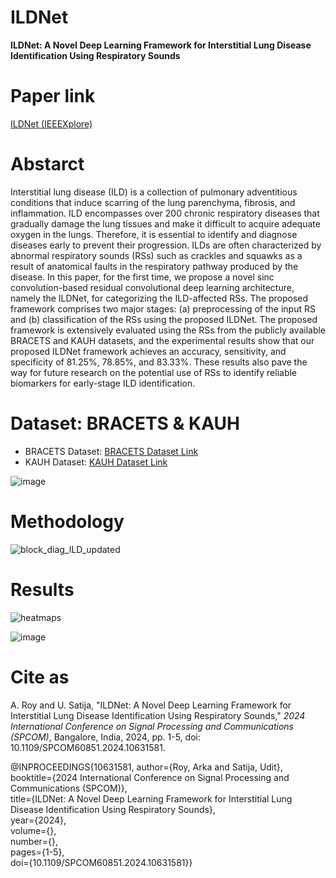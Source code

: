 # ILDNet
**ILDNet: A Novel Deep Learning Framework for Interstitial Lung Disease Identification Using Respiratory Sounds**

# Paper link
[ILDNet (IEEEXplore)](https://ieeexplore.ieee.org/abstract/document/10631581)


# Abstarct
Interstitial lung disease (ILD) is a collection of pulmonary adventitious conditions that induce scarring of the lung parenchyma, fibrosis, and inflammation. ILD encompasses over 200 chronic respiratory diseases that gradually damage the lung tissues and make it difficult to acquire adequate oxygen in the lungs. Therefore, it is essential to identify and diagnose diseases early to prevent their progression. ILDs are often characterized by abnormal respiratory sounds (RSs) such as crackles and squawks as a result of anatomical faults in the respiratory pathway produced by the disease. In this paper, for the first time, we propose a novel sinc convolution-based residual convolutional deep learning architecture, namely the ILDNet, for categorizing the ILD-affected RSs. The proposed framework comprises two major stages: (a) preprocessing of the input RS and (b) classification of the RSs using the proposed ILDNet. The proposed framework is extensively evaluated using the RSs from the publicly available BRACETS and KAUH datasets, and the experimental results show that our proposed ILDNet framework achieves an accuracy, sensitivity, and specificity of 81.25%, 78.85%, and 83.33%. These results also pave the way for future research on the potential use of RSs to identify reliable biomarkers for early-stage ILD identification.

# Dataset: BRACETS & KAUH

- BRACETS Dataset: [BRACETS Dataset Link](https://data.mendeley.com/datasets/f43c7snks5/1)
- KAUH Dataset: [KAUH Dataset Link](https://data.mendeley.com/datasets/jwyy9np4gv/3)

![image](https://github.com/user-attachments/assets/91e6c78c-ea29-4ea5-a286-759fe430a97c)


# Methodology
![block_diag_ILD_updated](https://github.com/user-attachments/assets/2fc7c2d7-736a-476d-a3ce-984b2eb5de25)

# Results
![heatmaps](https://github.com/user-attachments/assets/730061ce-1249-4688-8c43-fd80dfb87d4e)
        
![image](https://github.com/user-attachments/assets/d9fc477f-468b-442b-844d-7cd779be2fc3)

# Cite as

A. Roy and U. Satija, "ILDNet: A Novel Deep Learning Framework for Interstitial Lung Disease Identification Using Respiratory Sounds," *2024 International Conference on Signal Processing and Communications (SPCOM)*, Bangalore, India, 2024, pp. 1-5, doi: 10.1109/SPCOM60851.2024.10631581.

@INPROCEEDINGS{10631581,
  author={Roy, Arka and Satija, Udit},\
  booktitle={2024 International Conference on Signal Processing and Communications (SPCOM)}, \
  title={ILDNet: A Novel Deep Learning Framework for Interstitial Lung Disease Identification Using Respiratory Sounds}, \
  year={2024},\
  volume={},\
  number={},\
  pages={1-5},\
  doi={10.1109/SPCOM60851.2024.10631581}}





